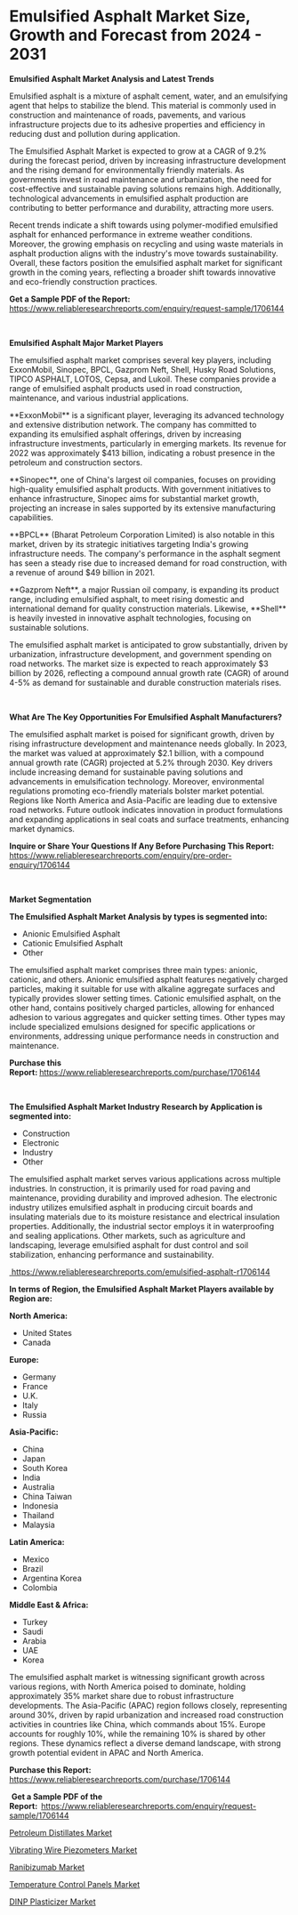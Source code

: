 <p><h1>Emulsified Asphalt Market Size, Growth and Forecast from 2024 - 2031</h1></p><p><strong>Emulsified Asphalt Market Analysis and Latest Trends</strong></p>
<p><p>Emulsified asphalt is a mixture of asphalt cement, water, and an emulsifying agent that helps to stabilize the blend. This material is commonly used in construction and maintenance of roads, pavements, and various infrastructure projects due to its adhesive properties and efficiency in reducing dust and pollution during application. </p><p>The Emulsified Asphalt Market is expected to grow at a CAGR of 9.2% during the forecast period, driven by increasing infrastructure development and the rising demand for environmentally friendly materials. As governments invest in road maintenance and urbanization, the need for cost-effective and sustainable paving solutions remains high. Additionally, technological advancements in emulsified asphalt production are contributing to better performance and durability, attracting more users. </p><p>Recent trends indicate a shift towards using polymer-modified emulsified asphalt for enhanced performance in extreme weather conditions. Moreover, the growing emphasis on recycling and using waste materials in asphalt production aligns with the industry's move towards sustainability. Overall, these factors position the emulsified asphalt market for significant growth in the coming years, reflecting a broader shift towards innovative and eco-friendly construction practices.</p></p>
<p><strong>Get a Sample PDF of the Report:&nbsp;</strong> <a href="https://www.reliableresearchreports.com/enquiry/request-sample/1706144?utm_campaign=16&utm_medium=2&utm_source=Github&utm_content=ia&utm_term=21102024&utm_id=emulsified-asphalt">https://www.reliableresearchreports.com/enquiry/request-sample/1706144</a></p>
<p>&nbsp;</p>
<p><strong>Emulsified Asphalt Major Market Players</strong></p>
<p><p>The emulsified asphalt market comprises several key players, including ExxonMobil, Sinopec, BPCL, Gazprom Neft, Shell, Husky Road Solutions, TIPCO ASPHALT, LOTOS, Cepsa, and Lukoil. These companies provide a range of emulsified asphalt products used in road construction, maintenance, and various industrial applications.</p><p>**ExxonMobil** is a significant player, leveraging its advanced technology and extensive distribution network. The company has committed to expanding its emulsified asphalt offerings, driven by increasing infrastructure investments, particularly in emerging markets. Its revenue for 2022 was approximately $413 billion, indicating a robust presence in the petroleum and construction sectors.</p><p>**Sinopec**, one of China's largest oil companies, focuses on providing high-quality emulsified asphalt products. With government initiatives to enhance infrastructure, Sinopec aims for substantial market growth, projecting an increase in sales supported by its extensive manufacturing capabilities.</p><p>**BPCL** (Bharat Petroleum Corporation Limited) is also notable in this market, driven by its strategic initiatives targeting India's growing infrastructure needs. The company's performance in the asphalt segment has seen a steady rise due to increased demand for road construction, with a revenue of around $49 billion in 2021.</p><p>**Gazprom Neft**, a major Russian oil company, is expanding its product range, including emulsified asphalt, to meet rising domestic and international demand for quality construction materials. Likewise, **Shell** is heavily invested in innovative asphalt technologies, focusing on sustainable solutions.</p><p>The emulsified asphalt market is anticipated to grow substantially, driven by urbanization, infrastructure development, and government spending on road networks. The market size is expected to reach approximately $3 billion by 2026, reflecting a compound annual growth rate (CAGR) of around 4-5% as demand for sustainable and durable construction materials rises.</p></p>
<p>&nbsp;</p>
<p><strong>What Are The Key Opportunities For Emulsified Asphalt Manufacturers?</strong></p>
<p><p>The emulsified asphalt market is poised for significant growth, driven by rising infrastructure development and maintenance needs globally. In 2023, the market was valued at approximately $2.1 billion, with a compound annual growth rate (CAGR) projected at 5.2% through 2030. Key drivers include increasing demand for sustainable paving solutions and advancements in emulsification technology. Moreover, environmental regulations promoting eco-friendly materials bolster market potential. Regions like North America and Asia-Pacific are leading due to extensive road networks. Future outlook indicates innovation in product formulations and expanding applications in seal coats and surface treatments, enhancing market dynamics.</p></p>
<p><strong>Inquire or Share Your Questions If Any Before Purchasing This Report:</strong> <a href="https://www.reliableresearchreports.com/enquiry/pre-order-enquiry/1706144?utm_campaign=16&utm_medium=2&utm_source=Github&utm_content=ia&utm_term=21102024&utm_id=emulsified-asphalt">https://www.reliableresearchreports.com/enquiry/pre-order-enquiry/1706144</a></p>
<p>&nbsp;</p>
<p><strong>Market Segmentation</strong></p>
<p><strong>The Emulsified Asphalt Market Analysis by types is segmented into:</strong></p>
<p><ul><li>Anionic Emulsified Asphalt</li><li>Cationic Emulsified Asphalt</li><li>Other</li></ul></p>
<p><p>The emulsified asphalt market comprises three main types: anionic, cationic, and others. Anionic emulsified asphalt features negatively charged particles, making it suitable for use with alkaline aggregate surfaces and typically provides slower setting times. Cationic emulsified asphalt, on the other hand, contains positively charged particles, allowing for enhanced adhesion to various aggregates and quicker setting times. Other types may include specialized emulsions designed for specific applications or environments, addressing unique performance needs in construction and maintenance.</p></p>
<p><strong>Purchase this Report:&nbsp;</strong><a href="https://www.reliableresearchreports.com/purchase/1706144?utm_campaign=16&utm_medium=2&utm_source=Github&utm_content=ia&utm_term=21102024&utm_id=emulsified-asphalt">https://www.reliableresearchreports.com/purchase/1706144</a></p>
<p>&nbsp;</p>
<p><strong>The Emulsified Asphalt Market Industry Research by Application is segmented into:</strong></p>
<p><ul><li>Construction</li><li>Electronic</li><li>Industry</li><li>Other</li></ul></p>
<p><p>The emulsified asphalt market serves various applications across multiple industries. In construction, it is primarily used for road paving and maintenance, providing durability and improved adhesion. The electronic industry utilizes emulsified asphalt in producing circuit boards and insulating materials due to its moisture resistance and electrical insulation properties. Additionally, the industrial sector employs it in waterproofing and sealing applications. Other markets, such as agriculture and landscaping, leverage emulsified asphalt for dust control and soil stabilization, enhancing performance and sustainability.</p></p>
<p><a href="https://www.reliableresearchreports.com/emulsified-asphalt-r1706144?utm_campaign=16&utm_medium=2&utm_source=Github&utm_content=ia&utm_term=21102024&utm_id=emulsified-asphalt">&nbsp;https://www.reliableresearchreports.com/emulsified-asphalt-r1706144</a></p>
<p><strong>In terms of Region, the Emulsified Asphalt Market Players available by Region are:</strong></p>
<p>
    <p> <strong> North America: </strong>
        <ul>
            <li>United States</li>
            <li>Canada</li>
        </ul>
        </p> 
    <p> <strong> Europe: </strong>
        <ul>
            <li>Germany</li>
            <li>France</li>
            <li>U.K.</li>
            <li>Italy</li>
            <li>Russia</li>
        </ul>
        </p> 
    <p> <strong> Asia-Pacific: </strong>
        <ul>
            <li>China</li>
            <li>Japan</li>
            <li>South Korea</li>
            <li>India</li>
            <li>Australia</li>
            <li>China Taiwan</li>
            <li>Indonesia</li>
            <li>Thailand</li>
            <li>Malaysia</li>
        </ul>
        </p> 
    <p> <strong> Latin America: </strong>
        <ul>
            <li>Mexico</li>
            <li>Brazil</li>
            <li>Argentina Korea</li>
            <li>Colombia</li>
        </ul>
        </p> 
    <p> <strong> Middle East & Africa: </strong>
        <ul>
            <li>Turkey</li>
            <li>Saudi</li>
            <li>Arabia</li>
            <li>UAE</li>
            <li>Korea</li>
        </ul>
    </p>
    </p>
<p><p>The emulsified asphalt market is witnessing significant growth across various regions, with North America poised to dominate, holding approximately 35% market share due to robust infrastructure developments. The Asia-Pacific (APAC) region follows closely, representing around 30%, driven by rapid urbanization and increased road construction activities in countries like China, which commands about 15%. Europe accounts for roughly 10%, while the remaining 10% is shared by other regions. These dynamics reflect a diverse demand landscape, with strong growth potential evident in APAC and North America.</p></p>
<p><strong>Purchase this Report: </strong><a href="https://www.reliableresearchreports.com/purchase/1706144?utm_campaign=16&utm_medium=2&utm_source=Github&utm_content=ia&utm_term=21102024&utm_id=emulsified-asphalt">https://www.reliableresearchreports.com/purchase/1706144</a></p>
<p>&nbsp;<strong>Get a Sample PDF of the Report:&nbsp;&nbsp;</strong><a href="https://www.reliableresearchreports.com/enquiry/request-sample/1706144?utm_campaign=16&utm_medium=2&utm_source=Github&utm_content=ia&utm_term=21102024&utm_id=emulsified-asphalt">https://www.reliableresearchreports.com/enquiry/request-sample/1706144</a></p>
<p><strong></strong></p>
<p><p><a href="https://github.com/roydonhol47/Market-Research-Report-List-1/blob/main/petroleum-distillates-market.md?utm_campaign=16&utm_medium=2&utm_source=Github&utm_content=ia&utm_term=21102024&utm_id=emulsified-asphalt">Petroleum Distillates Market</a></p><p><a href="https://issuu.com/reportprime-2/docs/vibrating-wire-piezometers-market-s_3e13e8cd1e97b2?utm_campaign=16&utm_medium=2&utm_source=Github&utm_content=ia&utm_term=21102024&utm_id=emulsified-asphalt">Vibrating Wire Piezometers Market</a></p><p><a href="https://www.linkedin.com/pulse/ranibizumab-market-outlook-current-assessment-future-projections-7gsmc?utm_campaign=16&utm_medium=2&utm_source=Github&utm_content=ia&utm_term=21102024&utm_id=emulsified-asphalt">Ranibizumab Market</a></p><p><a href="https://issuu.com/reportprime-2/docs/temperature-control-panels-market-s_6b7faa414a34da?utm_campaign=16&utm_medium=2&utm_source=Github&utm_content=ia&utm_term=21102024&utm_id=emulsified-asphalt">Temperature Control Panels Market</a></p><p><a href="https://github.com/maniehilp9ib/Market-Research-Report-List-1/blob/main/dinp-plasticizer-market.md?utm_campaign=16&utm_medium=2&utm_source=Github&utm_content=ia&utm_term=21102024&utm_id=emulsified-asphalt">DINP Plasticizer Market</a></p></p>